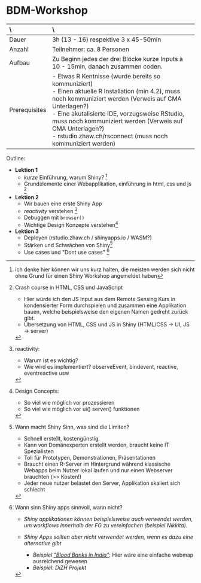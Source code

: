 # BDM-Workshop

\ | \
:--- |:-----
Dauer | 3h (13 - 16) respektive  3 x 45-50min
Anzahl | Teilnehmer: ca. 8 Personen
Aufbau | Zu Beginn jedes der drei Blöcke kurze Inputs à 10 - 15min, danach zusammen coden.
Prerequisites | - Etwas R Kentnisse (wurde bereits so kommuniziert) <br> - Einen aktuelle R Installation (min 4.2), muss noch kommuniziert werden (Verweis auf CMA Unterlagen?) <br> - Eine akutalisierte IDE, vorzugsweise RStudio, muss noch kommuniziert werden (Verweis auf CMA Unterlagen?) <br> - rstudio.zhaw.ch/rsconnect (muss noch kommuniziert werden)



Outline:
- **Lektion 1**
  - *kurze* Einführung, warum Shiny? [^warum-shiny]
  - Grundelemente einer Webapplikation, einführung in html, css und js [^html-css-js]
- **Lektion 2**
  - Wir bauen eine erste Shiny App
  - *reactivity* verstehen [^reactivity]
  - Debuggen mit `browser()`
  - Wichtige Design Konzepte verstehen[^design-concepts]
- **Lektion 3**
  - Deployen (rstudio.zhaw.ch / shinyapps.io / WASM?)
  - Stärken und Schwächen von Shiny[^pros-cons]
  - Use cases und "Dont use cases" [^use-cases]


[^warum-shiny]: ich denke hier können wir uns kurz halten, die meisten werden sich nicht ohne Grund für einen Shiny Workshop angemeldet haben

[^pros-cons]: Wann macht Shiny Sinn, was sind die Limiten?

    - Schnell erstellt, kostengünstig.
    - Kann von Domänexperten erstellt werden, braucht keine IT Spezialisten
    - Toll für Prototypen, Demonstrationen, Präsentationen
    - Braucht einen R-Server im Hintergrund während klassische Webapps beim Nutzer lokal laufen und nur einen Webserver brauchten (>> Kosten!)
    - Jeder neue nutzer belastet den Server, Applikation skaliert sich schlecht

[^use-cases]: Wann sinn Shiny apps sinnvoll, wann nicht?

    - *Shiny applikationen können beispielsweise auch verwendet werden, um workflows innerhalb der FG zu vereinfachen (beispiel Nikkita).*
    - *Shiny Apps sollten aber nicht verwendet werden, wenn es dazu eine alternative gibt*
    
      - *Beispiel ["Blood Banks in India"](https://opndt.shinyapps.io/bloodbank_india/)*: Hier wäre eine einfache webmap ausreichend gewesen
      - *Beispiel: DiZH Projekt*


[^html-css-js]: Crash course in HTML, CSS und JavaScript

    - Hier würde ich den JS Input aus dem Remote Sensing Kurs in kondensierter Form durchspielen und zusammen eine Applikation bauen, welche beispielsweise den eigenen Namen gedreht zurück gibt.
    - Übersetzung von HTML, CSS und JS in Shiny (HTML/CSS → UI, JS → server)

[^reactivity]: reactivity:

    - Warum ist es wichtig?
    - Wie wird es implementiert? observeEvent, bindevent, reactive, eventreactive usw
    
[^design-concepts]: Design Concepts:


    - So viel wie möglich vor prozessieren
    - So viel wie möglich vor ui() server() funktionen
